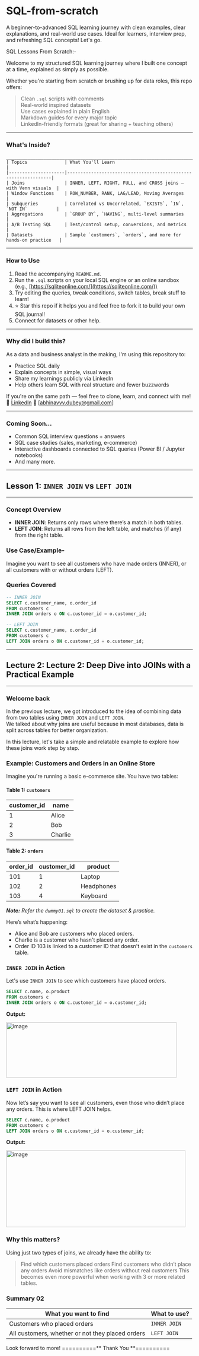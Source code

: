 # SQL-from-scratch
A beginner-to-advanced SQL learning journey with clean examples, clear explanations, and real-world use cases. Ideal for learners, interview prep, and refreshing SQL concepts! Let's go.

SQL Lessons From Scratch:-

Welcome to my structured SQL learning journey where I built one concept at a time, explained as simply as possible.

Whether you're starting from scratch or brushing up for data roles, this repo offers:
  > Clean `.sql` scripts with comments  
  > Real-world inspired datasets  
  > Use cases explained in plain English  
  > Markdown guides for every major topic  
  > LinkedIn-friendly formats (great for sharing + teaching others)

-----------------------------------------------------------------------------------------------

### What's Inside?

    ________________________________________________________________________________________
    | Topics              | What You'll Learn                                              |
    |---------------------|----------------------------------------------------------------|
    | Joins               | INNER, LEFT, RIGHT, FULL, and CROSS joins — with Venn visuals  |
    | Window Functions    | ROW_NUMBER, RANK, LAG/LEAD, Moving Averages                    |
    | Subqueries          | Correlated vs Uncorrelated, `EXISTS`, `IN`, `NOT IN`           |
    | Aggregations        | `GROUP BY`, `HAVING`, multi-level summaries                    |
    | A/B Testing SQL     | Test/control setup, conversions, and metrics                   |
    | Datasets            | Sample `customers`, `orders`, and more for hands-on practice   |

-----------------------------------------------------------------------------------------------

### How to Use

1. Read the accompanying `README.md`.
2. Run the `.sql` scripts on your local SQL engine or an online sandbox (e.g., [https://sqliteonline.com/](https://sqliteonline.com/))
3. Try editing the queries, tweak conditions, switch tables, break stuff to learn!
4. ⭐️ Star this repo if it helps you and feel free to fork it to build your own SQL journal!
5. Connect for datasets or other help.

-----------------------------------------------------------------------------------------------

### Why did I build this?

As a data and business analyst in the making, I'm using this repository to:
  - Practice SQL daily
  - Explain concepts in simple, visual ways
  - Share my learnings publicly via LinkedIn
  - Help others learn SQL with real structure and fewer buzzwords

If you're on the same path — feel free to clone, learn, and connect with me!  
  🔗 [LinkedIn](https://www.linkedin.com/in/abhinav-dubey-b713b2214/)
  📩 [abhinavvv.dubey@gmail.com]

-----------------------------------------------------------------------------------------------

### Coming Soon...

- Common SQL interview questions + answers  
- SQL case studies (sales, marketing, e-commerce)  
- Interactive dashboards connected to SQL queries (Power BI / Jupyter notebooks)
- And many more.

__________________________________________________________________
## **Lesson 1: `INNER JOIN` vs `LEFT JOIN`**
__________________________________________________________________

### Concept Overview
- **INNER JOIN**: Returns only rows where there’s a match in both tables.
- **LEFT JOIN**: Returns all rows from the left table, and matches (if any) from the right table.

### Use Case/Example-
  Imagine you want to see all customers who have made orders (INNER), or all customers with or without orders (LEFT).

### Queries Covered

```sql
-- INNER JOIN
SELECT c.customer_name, o.order_id
FROM customers c
INNER JOIN orders o ON c.customer_id = o.customer_id;

-- LEFT JOIN
SELECT c.customer_name, o.order_id
FROM customers c
LEFT JOIN orders o ON c.customer_id = o.customer_id;
```
__________________________________________________________________
## Lecture 2: Lecture 2: Deep Dive into JOINs with a Practical Example
__________________________________________________________________

### Welcome back  

In the previous lecture, we got introduced to the idea of combining data from two tables using `INNER JOIN` and `LEFT JOIN`.  
We talked about why joins are useful because in most databases, data is split across tables for better organization.  

In this lecture, let's take a simple and relatable example to explore how these joins work step by step.

### Example: Customers and Orders in an Online Store  

Imagine you're running a basic e-commerce site. You have two tables:

#### Table 1: `customers`

| customer_id | name     |
|-------------|----------|
| 1           | Alice    |
| 2           | Bob      |
| 3           | Charlie  |

#### Table 2: `orders`

| order_id | customer_id  | product     |
|----------|--------------|-------------|
| 101      | 1            | Laptop      |
| 102      | 2            | Headphones  |
| 103      | 4            | Keyboard    |

_**Note:** Refer the `dummy01.sql` to create the dataset & practice._

Here’s what’s happening:
- Alice and Bob are customers who placed orders.  
- Charlie is a customer who hasn't placed any order.  
- Order ID 103 is linked to a customer ID that doesn't exist in the `customers` table.

### `INNER JOIN` in Action  

Let's use `INNER JOIN` to see which customers have placed orders.  

```sql
SELECT c.name, o.product
FROM customers c
INNER JOIN orders o ON c.customer_id = o.customer_id;
```
**Output:**

<img width="460" height="149" alt="image" src="https://github.com/user-attachments/assets/074b14fd-3070-4079-b3f4-da114dff9cb2" />


### `LEFT JOIN` in Action
Now let’s say you want to see all customers, even those who didn’t place any orders.
This is where LEFT JOIN helps.

```sql
SELECT c.name, o.product
FROM customers c
LEFT JOIN orders o ON c.customer_id = o.customer_id;
```
**Output:**

<img width="484" height="207" alt="image" src="https://github.com/user-attachments/assets/3df45da2-9c21-4230-9c6b-546ed595e0ee" />

### Why this matters?

Using just two types of joins, we already have the ability to:

> Find which customers placed orders
> Find customers who didn’t place any orders
> Avoid mismatches like orders without real customers
> This becomes even more powerful when working with 3 or more related tables.

### Summary 02

| What you want to find                            | What to use? |
| ------------------------------------------------ | ------------ |
| Customers who placed orders                      | `INNER JOIN` |
| All customers, whether or not they placed orders | `LEFT JOIN`  |

  Look forward to more!
==========** Thank You **==========

